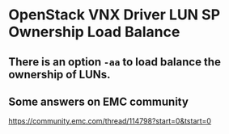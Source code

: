 # OpenStack VNX Driver LUN SP Ownership Load Balance


## There is an option `-aa` to load balance the ownership of LUNs.

## Some answers on EMC community

https://community.emc.com/thread/114798?start=0&tstart=0


